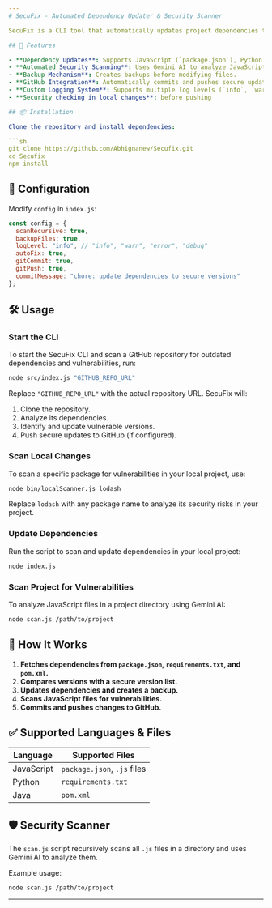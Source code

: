 ```yaml
---
# SecuFix - Automated Dependency Updater & Security Scanner  

SecuFix is a CLI tool that automatically updates project dependencies to secure versions, scans JavaScript files for vulnerabilities using Gemini AI, and integrates with GitHub for version control.  

## 🚀 Features  

- **Dependency Updates**: Supports JavaScript (`package.json`), Python (`requirements.txt`), and Java (`pom.xml`).  
- **Automated Security Scanning**: Uses Gemini AI to analyze JavaScript files.  
- **Backup Mechanism**: Creates backups before modifying files.  
- **GitHub Integration**: Automatically commits and pushes secure updates.  
- **Custom Logging System**: Supports multiple log levels (`info`, `warn`, `error`, `debug`).
- **Security checking in local changes**: before pushing

## 📦 Installation  

Clone the repository and install dependencies:  

```sh
git clone https://github.com/Abhignanew/Secufix.git
cd Secufix
npm install
```

## 🔧 Configuration  

Modify `config` in `index.js`:  

```js
const config = {
  scanRecursive: true,
  backupFiles: true,
  logLevel: "info", // "info", "warn", "error", "debug"
  autoFix: true,
  gitCommit: true,
  gitPush: true,
  commitMessage: "chore: update dependencies to secure versions"
};
```

## 🛠 Usage  

### Start the CLI  

To start the SecuFix CLI and scan a GitHub repository for outdated dependencies and vulnerabilities, run:  

```sh
node src/index.js "GITHUB_REPO_URL"
```

Replace `"GITHUB_REPO_URL"` with the actual repository URL. SecuFix will:  

1. Clone the repository.  
2. Analyze its dependencies.  
3. Identify and update vulnerable versions.  
4. Push secure updates to GitHub (if configured).  

### Scan Local Changes  

To scan a specific package for vulnerabilities in your local project, use:  

```sh
node bin/localScanner.js lodash
```

Replace `lodash` with any package name to analyze its security risks in your project.  

### Update Dependencies  

Run the script to scan and update dependencies in your local project:  

```sh
node index.js
```

### Scan Project for Vulnerabilities  

To analyze JavaScript files in a project directory using Gemini AI:  

```sh
node scan.js /path/to/project
```

## 🔄 How It Works  

1. **Fetches dependencies from `package.json`, `requirements.txt`, and `pom.xml`.**  
2. **Compares versions with a secure version list.**  
3. **Updates dependencies and creates a backup.**  
4. **Scans JavaScript files for vulnerabilities.**  
5. **Commits and pushes changes to GitHub.**  

## ✅ Supported Languages & Files  

| Language  | Supported Files  |  
|-----------|-----------------|  
| JavaScript | `package.json`, `.js` files |  
| Python | `requirements.txt` |  
| Java | `pom.xml` |  

## 🛡 Security Scanner  

The `scan.js` script recursively scans all `.js` files in a directory and uses Gemini AI to analyze them.  

Example usage:  

```sh
node scan.js /path/to/project
```
---
```

